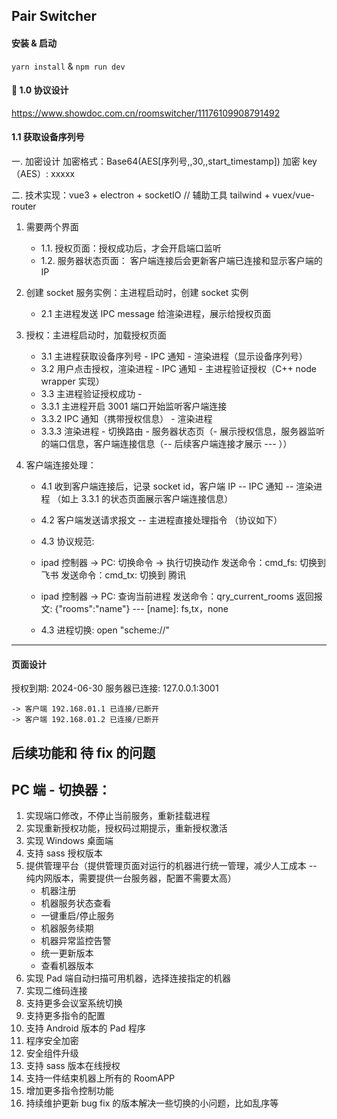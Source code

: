 ## Pair Switcher

#### 安装 & 启动

`yarn install` & `npm run dev`

#### 🥳 1.0 协议设计

https://www.showdoc.com.cn/roomswitcher/11176109908791492

#### 1.1 获取设备序列号

一. 加密设计
加密格式：Base64(AES[序列号,,30,,start_timestamp])
加密 key（AES）: xxxxx

二. 技术实现：vue3 + electron + socketIO // 辅助工具 tailwind + vuex/vue-router

1. 需要两个界面
   - 1.1. 授权页面：授权成功后，才会开启端口监听
   - 1.2. 服务器状态页面： 客户端连接后会更新客户端已连接和显示客户端的 IP
2. 创建 socket 服务实例：主进程启动时，创建 socket 实例
   - 2.1 主进程发送 IPC message 给渲染进程，展示给授权页面
3. 授权：主进程启动时，加载授权页面
   - 3.1 主进程获取设备序列号 - IPC 通知 - 渲染进程（显示设备序列号）
   - 3.2 用户点击授权，渲染进程 - IPC 通知 - 主进程验证授权（C++ node wrapper 实现）
   - 3.3 主进程验证授权成功 -
   - 3.3.1 主进程开启 3001 端口开始监听客户端连接
   - 3.3.2 IPC 通知（携带授权信息） - 渲染进程
   - 3.3.3 渲染进程 - 切换路由 - 服务器状态页（- 展示授权信息，服务器监听的端口信息，客户端连接信息（-- 后续客户端连接才展示 --- ））
4. 客户端连接处理：

   - 4.1 收到客户端连接后，记录 socket id，客户端 IP -- IPC 通知 -- 渲染进程 （如上 3.3.1 的状态页面展示客户端连接信息）
   - 4.2 客户端发送请求报文 -- 主进程直接处理指令 （协议如下）
   - 4.3 协议规范:
   - ipad 控制器 -> PC: 切换命令 -> 执行切换动作
     发送命令：cmd_fs: 切换到 飞书
     发送命令：cmd_tx: 切换到 腾讯

   - ipad 控制器 -> PC: 查询当前进程
     发送命令：qry_current_rooms
     返回报文: {"rooms":"name"} --- [name]: fs,tx，none

   - 4.3 进程切换: open "scheme://"

---

#### 页面设计

授权到期: 2024-06-30
服务器已连接: 127.0.0.1:3001

    -> 客户端 192.168.01.1 已连接/已断开
    -> 客户端 192.168.01.2 已连接/已断开

## 后续功能和 待 fix 的问题

## PC 端 - 切换器：

1. 实现端口修改，不停止当前服务，重新挂载进程
2. 实现重新授权功能，授权码过期提示，重新授权激活
3. 实现 Windows 桌面端
4. 支持 sass 授权版本
5. 提供管理平台（提供管理页面对运行的机器进行统一管理，减少人工成本 -- 纯内网版本，需要提供一台服务器，配置不需要太高）
   - 机器注册
   - 机器服务状态查看
   - 一键重启/停止服务
   - 机器服务续期
   - 机器异常监控告警
   - 统一更新版本
   - 查看机器版本
6. 实现 Pad 端自动扫描可用机器，选择连接指定的机器
7. 实现二维码连接
8. 支持更多会议室系统切换
9. 支持更多指令的配置
10. 支持 Android 版本的 Pad 程序
11. 程序安全加密
12. 安全组件升级
13. 支持 sass 版本在线授权
14. 支持一件结束机器上所有的 RoomAPP
15. 增加更多指令控制功能
16. 持续维护更新 bug fix 的版本解决一些切换的小问题，比如乱序等
